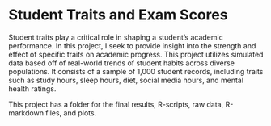 # Student Traits and Exam Scores
Student traits play a critical role in shaping a student’s academic performance. In this project, I seek to
provide insight into the strength and effect of specific traits on academic progress. This project utilizes
simulated data based off of real-world trends of student habits across diverse populations. It consists of a
sample of 1,000 student records, including traits such as study hours, sleep hours, diet, social media hours,
and mental health ratings.

This project has a folder for the final results, R-scripts, raw data, R-markdown files, and plots.

